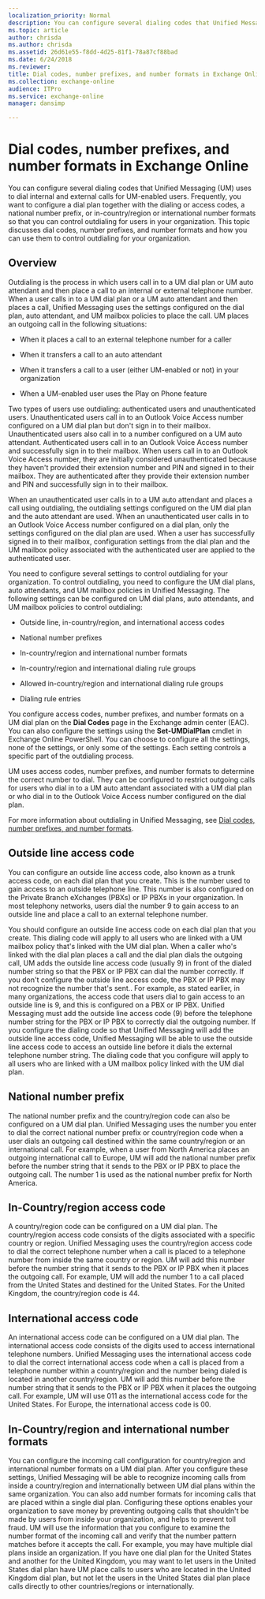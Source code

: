 ```yaml
---
localization_priority: Normal
description: You can configure several dialing codes that Unified Messaging (UM) uses to dial internal and external calls for UM-enabled users. Frequently, you want to configure a dial plan together with the dialing or access codes, a national number prefix, or in-country/region or international number formats so that you can control outdialing for users in your organization. This topic discusses dial codes, number prefixes, and number formats and how you can use them to control outdialing for your organization.
ms.topic: article
author: chrisda
ms.author: chrisda
ms.assetid: 26d61e55-f8dd-4d25-81f1-78a87cf88bad
ms.date: 6/24/2018
ms.reviewer: 
title: Dial codes, number prefixes, and number formats in Exchange Online
ms.collection: exchange-online
audience: ITPro
ms.service: exchange-online
manager: dansimp

---
```


# Dial codes, number prefixes, and number formats in Exchange Online

You can configure several dialing codes that Unified Messaging (UM) uses to dial internal and external calls for UM-enabled users. Frequently, you want to configure a dial plan together with the dialing or access codes, a national number prefix, or in-country/region or international number formats so that you can control outdialing for users in your organization. This topic discusses dial codes, number prefixes, and number formats and how you can use them to control outdialing for your organization.

## Overview
<a name="overview"> </a>

Outdialing is the process in which users call in to a UM dial plan or UM auto attendant and then place a call to an internal or external telephone number. When a user calls in to a UM dial plan or a UM auto attendant and then places a call, Unified Messaging uses the settings configured on the dial plan, auto attendant, and UM mailbox policies to place the call. UM places an outgoing call in the following situations:

- When it places a call to an external telephone number for a caller

- When it transfers a call to an auto attendant

- When it transfers a call to a user (either UM-enabled or not) in your organization

- When a UM-enabled user uses the Play on Phone feature

Two types of users use outdialing: authenticated users and unauthenticated users. Unauthenticated users call in to an Outlook Voice Access number configured on a UM dial plan but don't sign in to their mailbox. Unauthenticated users also call in to a number configured on a UM auto attendant. Authenticated users call in to an Outlook Voice Access number and successfully sign in to their mailbox. When users call in to an Outlook Voice Access number, they are initially considered unauthenticated because they haven't provided their extension number and PIN and signed in to their mailbox. They are authenticated after they provide their extension number and PIN and successfully sign in to their mailbox.

When an unauthenticated user calls in to a UM auto attendant and places a call using outdialing, the outdialing settings configured on the UM dial plan and the auto attendant are used. When an unauthenticated user calls in to an Outlook Voice Access number configured on a dial plan, only the settings configured on the dial plan are used. When a user has successfully signed in to their mailbox, configuration settings from the dial plan and the UM mailbox policy associated with the authenticated user are applied to the authenticated user.

You need to configure several settings to control outdialing for your organization. To control outdialing, you need to configure the UM dial plans, auto attendants, and UM mailbox policies in Unified Messaging. The following settings can be configured on UM dial plans, auto attendants, and UM mailbox policies to control outdialing:

- Outside line, in-country/region, and international access codes

- National number prefixes

- In-country/region and international number formats

- In-country/region and international dialing rule groups

- Allowed in-country/region and international dialing rule groups

- Dialing rule entries

You configure access codes, number prefixes, and number formats on a UM dial plan on the **Dial Codes** page in the Exchange admin center (EAC). You can also configure the settings using the **Set-UMDialPlan** cmdlet in Exchange Online PowerShell. You can choose to configure all the settings, none of the settings, or only some of the settings. Each setting controls a specific part of the outdialing process.

UM uses access codes, number prefixes, and number formats to determine the correct number to dial. They can be configured to restrict outgoing calls for users who dial in to a UM auto attendant associated with a UM dial plan or who dial in to the Outlook Voice Access number configured on the dial plan.

For more information about outdialing in Unified Messaging, see [Dial codes, number prefixes, and number formats](dial-codes-number-prefixes-number-formats.md).

## Outside line access code
<a name="outsidelineaccesscode"> </a>

You can configure an outside line access code, also known as a trunk access code, on each dial plan that you create. This is the number used to gain access to an outside telephone line. This number is also configured on the Private Branch eXchanges (PBXs) or IP PBXs in your organization. In most telephony networks, users dial the number 9 to gain access to an outside line and place a call to an external telephone number.

You should configure an outside line access code on each dial plan that you create. This dialing code will apply to all users who are linked with a UM mailbox policy that's linked with the UM dial plan. When a caller who's linked with the dial plan places a call and the dial plan dials the outgoing call, UM adds the outside line access code (usually 9) in front of the dialed number string so that the PBX or IP PBX can dial the number correctly. If you don't configure the outside line access code, the PBX or IP PBX may not recognize the number that's sent.. For example, as stated earlier, in many organizations, the access code that users dial to gain access to an outside line is 9, and this is configured on a PBX or IP PBX. Unified Messaging must add the outside line access code (9) before the telephone number string for the PBX or IP PBX to correctly dial the outgoing number. If you configure the dialing code so that Unified Messaging will add the outside line access code, Unified Messaging will be able to use the outside line access code to access an outside line before it dials the external telephone number string. The dialing code that you configure will apply to all users who are linked with a UM mailbox policy linked with the UM dial plan.

## National number prefix
<a name="nationalnumberprefix"> </a>

The national number prefix and the country/region code can also be configured on a UM dial plan. Unified Messaging uses the number you enter to dial the correct national number prefix or country/region code when a user dials an outgoing call destined within the same country/region or an international call. For example, when a user from North America places an outgoing international call to Europe, UM will add the national number prefix before the number string that it sends to the PBX or IP PBX to place the outgoing call. The number 1 is used as the national number prefix for North America.

## In-Country/region access code
<a name="countryregionaccesscode"> </a>

A country/region code can be configured on a UM dial plan. The country/region access code consists of the digits associated with a specific country or region. Unified Messaging uses the country/region access code to dial the correct telephone number when a call is placed to a telephone number from inside the same country or region. UM will add this number before the number string that it sends to the PBX or IP PBX when it places the outgoing call. For example, UM will add the number 1 to a call placed from the United States and destined for the United States. For the United Kingdom, the country/region code is 44.

## International access code
<a name="internationalaccesscode"> </a>

An international access code can be configured on a UM dial plan. The international access code consists of the digits used to access international telephone numbers. Unified Messaging uses the international access code to dial the correct international access code when a call is placed from a telephone number within a country/region and the number being dialed is located in another country/region. UM will add this number before the number string that it sends to the PBX or IP PBX when it places the outgoing call. For example, UM will use 011 as the international access code for the United States. For Europe, the international access code is 00.

## In-Country/region and international number formats
<a name="incountryregionandintlfmts"> </a>

You can configure the incoming call configuration for country/region and international number formats on a UM dial plan. After you configure these settings, Unified Messaging will be able to recognize incoming calls from inside a country/region and internationally between UM dial plans within the same organization. You can also add number formats for incoming calls that are placed within a single dial plan. Configuring these options enables your organization to save money by preventing outgoing calls that shouldn't be made by users from inside your organization, and helps to prevent toll fraud. UM will use the information that you configure to examine the number format of the incoming call and verify that the number pattern matches before it accepts the call. For example, you may have multiple dial plans inside an organization. If you have one dial plan for the United States and another for the United Kingdom, you may want to let users in the United States dial plan have UM place calls to users who are located in the United Kingdom dial plan, but not let the users in the United States dial plan place calls directly to other countries/regions or internationally.
